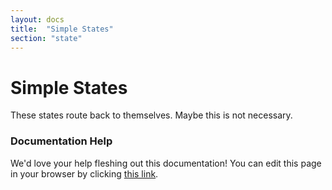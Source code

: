 ```yaml
---
layout: docs
title:  "Simple States"
section: "state"
---
```


# Simple States

These states route back to themselves. Maybe this is not necessary.

### Documentation Help

We'd love your help fleshing out this documentation! You can edit this page in your browser by clicking [this link](https://github.com/sritchie/scala-rl/edit/develop/docs/src/main/tut/state/simple.md).
